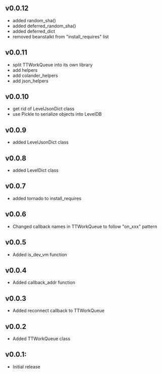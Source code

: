 ## v0.0.12
* added random_sha()
* added deferred_random_sha()
* added deferred_dict
* removed beanstalkt from "install_requires" list

## v0.0.11
* split TTWorkQueue into its own library
* add helpers
* add colander_helpers
* add json_helpers

## v0.0.10
* get rid of LevelJsonDict class
* use Pickle to serialize objects into LevelDB

## v0.0.9
* added LevelJsonDict class

## v0.0.8
* added LevelDict class

## v0.0.7
* added tornado to install_requires

## v0.0.6
* Changed callback names in TTWorkQueue to follow "on_xxx" pattern

## v0.0.5
* Added is_dev_vm function

## v0.0.4
* Added callback_addr function

## v0.0.3
* Added reconnect callback to TTWorkQueue

## v0.0.2

* Added TTWorkQueue class

## v0.0.1:

* Initial release
